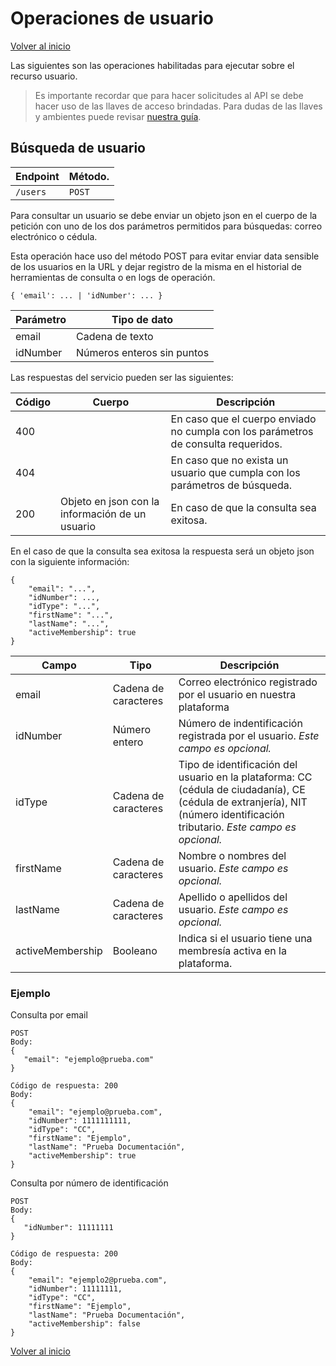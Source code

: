 # Operaciones de usuario

[Volver al inicio](../index.md)

Las siguientes son las operaciones habilitadas para ejecutar sobre el recurso usuario.

> Es importante recordar que para hacer solicitudes al API se debe hacer uso de las llaves de acceso brindadas. Para dudas de las llaves y ambientes puede revisar [nuestra guía](../guides/environment.md).

## Búsqueda de usuario

| Endpoint    | Método.     |
| ----------- | ----------- |
| `/users`    | `POST`      |

Para consultar un usuario se debe enviar un objeto json en el cuerpo de la petición con uno de los dos parámetros permitidos para búsquedas: correo electrónico o cédula.

Esta operación hace uso del método POST para evitar enviar data sensible de los usuarios en la URL y dejar registro de la misma en el historial de herramientas de consulta o en logs de operación.

````
{ 'email': ... | 'idNumber': ... }
````

| Parámetro   | Tipo de dato    |
| ----------- | -----------     |
| email       | Cadena de texto |
| idNumber    | Números enteros sin puntos |

Las respuestas del servicio pueden ser las siguientes:

| Código      | Cuerpo      | Descripción |
| ----------- | ----------- | ----------- |
| 400         |             | En caso que el cuerpo enviado no cumpla con los parámetros de consulta requeridos. |
| 404         |             | En caso que no exista un usuario que cumpla con los parámetros de búsqueda. |
| 200         | Objeto en json con la información de un usuario | En caso de que la consulta sea exitosa. |

En el caso de que la consulta sea exitosa la respuesta será un objeto json con la siguiente información:

````
{ 
    "email": "...",
    "idNumber": ...,
    "idType": "...",
    "firstName": "...",
    "lastName": "...",
    "activeMembership": true
}
````

| Campo      | Tipo      | Descripción |
| ----------- | ----------- | ----------- |
| email       | Cadena de caracteres | Correo electrónico registrado por el usuario en nuestra plataforma |
| idNumber    | Número entero | Número de indentificación registrada por el usuario. *Este campo es opcional.* |
| idType      | Cadena de caracteres | Tipo de identificación del usuario en la plataforma: CC (cédula de ciudadanía), CE (cédula de extranjería), NIT (número identificación tributario. *Este campo es opcional.* |
| firstName   | Cadena de caracteres | Nombre o nombres del usuario. *Este campo es opcional.* |
| lastName    | Cadena de caracteres | Apellido o apellidos del usuario. *Este campo es opcional.* |
| activeMembership | Booleano | Indica si el usuario tiene una membresía activa en la plataforma. |

### Ejemplo

Consulta por email
````
POST
Body:
{ 
   "email": "ejemplo@prueba.com"
}
````

````
Código de respuesta: 200
Body:
{ 
    "email": "ejemplo@prueba.com",
    "idNumber": 1111111111,
    "idType": "CC",
    "firstName": "Ejemplo",
    "lastName": "Prueba Documentación",
    "activeMembership": true
}
````

Consulta por número de identificación

````
POST
Body:
{ 
   "idNumber": 11111111
}
````

````
Código de respuesta: 200
Body:
{ 
    "email": "ejemplo2@prueba.com",
    "idNumber": 11111111,
    "idType": "CC",
    "firstName": "Ejemplo",
    "lastName": "Prueba Documentación",
    "activeMembership": false
}
````
[Volver al inicio](../index.md)
